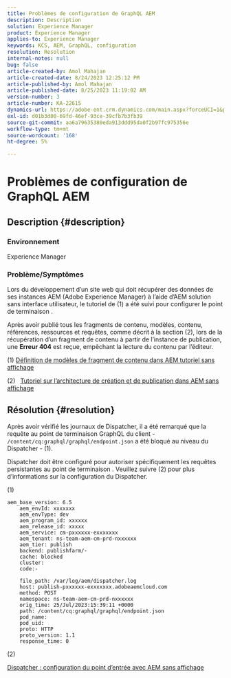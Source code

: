 ```yaml
---
title: Problèmes de configuration de GraphQL AEM
description: Description
solution: Experience Manager
product: Experience Manager
applies-to: Experience Manager
keywords: KCS, AEM, GraphQL, configuration
resolution: Resolution
internal-notes: null
bug: false
article-created-by: Amol Mahajan
article-created-date: 8/24/2023 12:25:12 PM
article-published-by: Amol Mahajan
article-published-date: 8/25/2023 11:19:02 AM
version-number: 3
article-number: KA-22615
dynamics-url: https://adobe-ent.crm.dynamics.com/main.aspx?forceUCI=1&pagetype=entityrecord&etn=knowledgearticle&id=e81bc644-7942-ee11-bdf4-6045bd006ce9
exl-id: d01b3d00-69fd-46ef-93ce-39cfb7b3fb39
source-git-commit: aa6a79635380eda913ddd95da0f2b97fc975356e
workflow-type: tm+mt
source-wordcount: '168'
ht-degree: 5%

---
```


# Problèmes de configuration de GraphQL AEM

## Description {#description}


### <b>Environnement</b>

Experience Manager

### <b>Problème/Symptômes</b>

Lors du développement d’un site web qui doit récupérer des données de ses instances AEM (Adobe Experience Manager) à l’aide d’AEM solution sans interface utilisateur, le tutoriel de (1) a été suivi pour configurer le point de terminaison .

Après avoir publié tous les fragments de contenu, modèles, contenu, références, ressources et requêtes, comme décrit à la section (2), lors de la récupération d’un fragment de contenu à partir de l’instance de publication, une <b>Erreur 404</b> est reçue, empêchant la lecture du contenu par l’éditeur.



(1) [Définition de modèles de fragment de contenu dans AEM tutoriel sans affichage](https://experienceleague.adobe.com/docs/experience-manager-learn/getting-started-with-aem-headless/graphql/multi-step/content-fragment-models.html?lang=fr)

(2) &#x200B; &#x200B; [Tutoriel sur l’architecture de création et de publication dans AEM sans affichage](https://experienceleague.adobe.com/docs/experience-manager-learn/getting-started-with-aem-headless/graphql/video-series/author-publish-architecture.html)


## Résolution {#resolution}


Après avoir vérifié les journaux de Dispatcher, il a été remarqué que la requête au point de terminaison GraphQL du client - `/content/cq:graphql/graphql/endpoint.json` a été bloqué au niveau du Dispatcher - (1).

Dispatcher doit être configuré pour autoriser spécifiquement les requêtes persistantes au point de terminaison .
Veuillez suivre (2) pour plus d’informations sur la configuration du Dispatcher.

(1)


```
aem_base_version: 6.5
    aem_envId: xxxxxxx
    aem_envType: dev
    aem_program_id: xxxxxx
    aem_release_id: xxxxx
    aem_service: cm-pxxxxxx-exxxxxxx
    aem_tenant: ns-team-aem-cm-prd-nxxxxxx
    aem_tier: publish
    backend: publishfarm/-
    cache: blocked
    cluster: 
    code:-

    file_path: /var/log/aem/dispatcher.log
    host: publish-pxxxxxx-exxxxxxx.adobeaemcloud.com
    method: POST
    namespace: ns-team-aem-cm-prd-nxxxxxx
    orig_time: 25/Jul/2023:15:39:11 +0000
    path: /content/cq:graphql/graphql/endpoint.json
    pod_name: 
    pod_uid: 
    proto: HTTP
    proto_version: 1.1
    response_time: 0
```


(2)

[Dispatcher : configuration du point d’entrée avec AEM sans affichage](https://experienceleague.adobe.com/docs/experience-manager-cloud-service/content/headless/deployment/dispatcher.html?lang=en)

